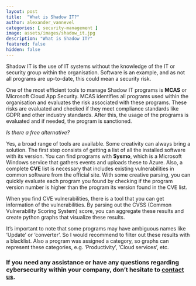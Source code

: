 ```yaml
---
layout: post
title:  "What is Shadow IT?"
author: alexander_vannevel
categories: [ security-management ]
image: assets/images/shadow_it.jpg
description: "What is Shadow IT?"
featured: false
hidden: false
---
```

Shadow IT is the use of IT systems without the knowledge of the IT or security group within the organisation. Software is an example, and as not all programs are up-to-date, this could mean a security risk.

One of the most efficient tools to manage Shadow IT programs is **MCAS** or Microsoft Cloud App Security. MCAS identifies all programs used within the organisation and evaluates the risk associated with these programs. These risks are evaluated and checked if they meet compliance standards like GDPR and other industry standards. After this, the usage of the programs is evaluated and if needed, the program is sanctioned.

*Is there a free alternative?*

Yes, a broad range of tools are available. Some creativity can always bring a solution. The first step consists of getting a list of all the installed software with its version. You can find programs with **Sysmo**, which is a Microsoft Windows service that gathers events and uploads these to Azure. Also, a complete **CVE** list is necessary that includes existing vulnerabilities in common software from the official site. With some creative parsing, you can quickly evaluate each program you found by checking if the program version number is higher than the program its version found in the CVE list.

When you find CVE vulnerabilities, there is a tool that you can get information of the vulnerabilities. By parsing out the CVSS (Common Vulnerability Scoring System) score, you can aggregate these results and create python graphs that visualize these results.

It’s important to note that some programs may have ambiguous names like ‘Update’ or ‘converter’. So I would recommend to filter out these results with a blacklist. Also a program was assigned a category, so graphs can represent these categories, e.g. ‘Productivity’, ‘Cloud services’, etc.

### If you need any assistance or have any questions regarding cybersecurity within your company, don’t hesitate to [contact us](https://www.ordina.be/diensten/security-and-privacy/).